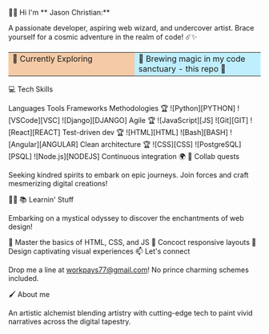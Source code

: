 
🦸‍♂️ Hi I'm ** Jason Christian:**

A passionate developer, aspiring web wizard, and undercover artist. Brace yourself for a cosmic adventure in the realm of code! ☄️✨

<table>
<tr valign="top">
<td width="50%" bgcolor="#f5cba7">
👀 Currently Exploring
</td>
<td width="50%" bgcolor="#bfefff">
🧪    Brewing magic in my code sanctuary - this repo   🧪
</td>
</tr>
</table>

💻 Tech Skills

Languages	Tools	Frameworks	Methodologies
🏆	![Python][PYTHON]	![VSCode][VSC]	![Django][DJANGO]	Agile
🏆	![JavaScript][JS]	![Git][GIT]	![React][REACT]	Test-driven dev
🏆	![HTML][HTML]	![Bash][BASH]	![Angular][ANGULAR]	Clean architecture
🏆	![CSS][CSS]	![PostgreSQL][PSQL]	![Node.js][NODEJS]	Continuous integration
🌍 🤝 Collab quests

Seeking kindred spirits to embark on epic journeys. Join forces and craft mesmerizing digital creations!

🕵️‍♀️ 📚 Learnin' Stuff

Embarking on a mystical odyssey to discover the enchantments of web design!

🧹 Master the basics of HTML, CSS, and JS
🧩 Concoct responsive layouts
🎨 Design captivating visual experiences
📫 Let's connect

Drop me a line at workpays77@gmail.com! No prince charming schemes included.

🖌️ About me

An artistic alchemist blending artistry with cutting-edge tech to paint vivid narratives across the digital tapestry.

